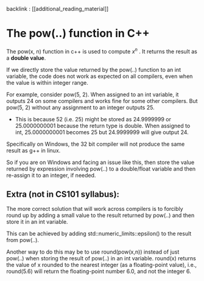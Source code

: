 backlink : [[additional_reading_material]]

# The pow(..) function in C++
The pow(x, n) function in c++ is used to compute $x^n$ . It returns the result as a **double value**.

If we directly store the value returned by the pow(..) function to an int variable, the code does not work as expected on all compilers, even when the value is within integer range.

For example, consider pow(5, 2). When assigned to an int variable, it outputs 24 on some compilers and works fine for some other compilers. But pow(5, 2) without any assignment to an integer outputs 25. 

-   This is because 52 (i.e. 25) might be stored as 24.9999999 or 25.0000000001 because the return type is double. When assigned to int, 25.0000000001 becomes 25 but 24.9999999 will give output 24.

Specifically on Windows, the 32 bit compiler will not produce the same result as g++ in linux.

So if you are on Windows and facing an issue like this, then store the value returned by expression involving pow(..) to a double/float variable and then re-assign it to an integer, if needed.

## Extra (not in CS101 syllabus):

The more correct solution that will work across compilers is to forcibly round up by adding a small value to the result returned by pow(..) and then store it in an int variable.

This can be achieved by adding std::numeric_limits<double>::epsilon() to the result from pow(..).

Another way to do this may be to use round(pow(x,n)) instead of just pow(..) when storing the result of pow(..) in an int variable. round(x) returns the value of x rounded to the nearest integer (as a floating-point value), i.e., round(5.6) will return the floating-point number 6.0, and not the integer 6.